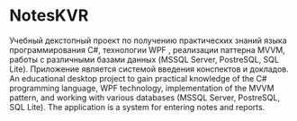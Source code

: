 # NotesKVR
Учебный декстопный проект по получению практических знаний языка программирования С#, технологии WPF , реализации паттерна MVVM, работы с различными базами данных (MSSQL Server, PostreSQL, SQL Lite).  Приложение является системой введения конспектов и докладов. 
An educational desktop project to gain practical knowledge of the C# programming language, WPF technology, implementation of the MVVM pattern, and working with various databases (MSSQL Server, PostreSQL, SQL Lite). The application is a system for entering notes and reports.
